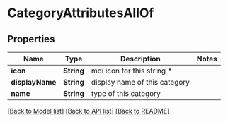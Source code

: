 # CategoryAttributesAllOf

## Properties
Name | Type | Description | Notes
------------ | ------------- | ------------- | -------------
**icon** | **String** | mdi icon for this string * | 
**displayName** | **String** | display name of this category | 
**name** | **String** | type of this category | 

[[Back to Model list]](../README.md#documentation-for-models) [[Back to API list]](../README.md#documentation-for-api-endpoints) [[Back to README]](../README.md)


